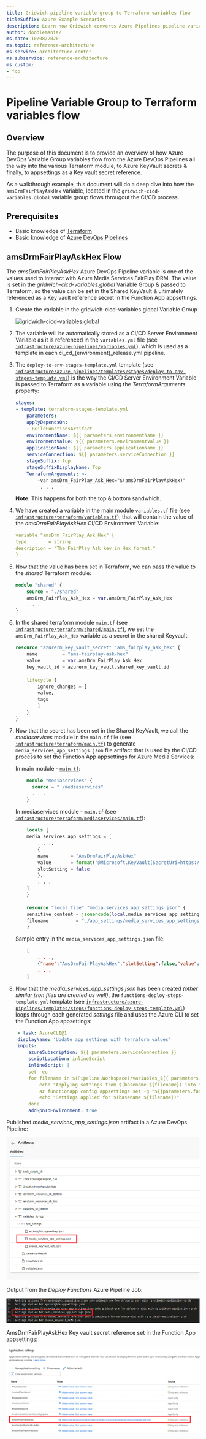 ```yaml
---
title: Gridwich pipeline variable group to Terraform variables flow
titleSuffix: Azure Example Scenarios
description: Learn how Gridwich converts Azure Pipelines pipeline variable group variables to Terraform variables.
author: doodlemania2
ms.date: 10/08/2020
ms.topic: reference-architecture
ms.service: architecture-center
ms.subservice: reference-architecture
ms.custom:
- fcp
---
```


# Pipeline Variable Group to Terraform variables flow

## Overview

The purpose of this document is to provide an overview of how Azure DevOps Variable Group variables flow from the Azure DevOps Pipelines all the way into the various Terraform module, to Azure KeyVault secrets & finally, to appsettings as a Key vault secret reference.

As a walkthrough example, this document will do a deep dive into how the `amsDrmFairPlayAskHex` variable, located in the `gridwich-cicd-variables.global` variable group flows througout the CI/CD process.

## Prerequisites

- Basic knowledge of [Terraform](/azure/developer/terraform/overview)
- Basic knowledge of [Azure DevOps Pipelines](/services/devops/)

## amsDrmFairPlayAskHex Flow

The *amsDrmFairPlayAskHex* Azure DevOps Pipeline variable is one of the values used to interact with Azure Media Services FairPlay DRM.  The value is set in the *gridwich-cicd-variables.global* Variable Group & passed to Terraform, so the value can be set in the Shared KeyVault & ultimately referenced as a Key vault reference secret in the Function App appsettings.

1. Create the variable in the gridwich-cicd-variables.global Variable Group

    ![gridwich-cicd-variables.global](./img/Walkthrough_Pipeline_Variable_Group_Variable_To_Terraform_Flow_001.png)

1. The variable will be automatically stored as a CI/CD Server Environment Variable as it is referenced in the `variables.yml` file (see [`infrastructure/azure-pipelines/variables.yml`](https://github.com/mspnp/gridwich/infrastructure/azure-pipelines/variables.yml)), which is used as a template in each ci_cd_{environment}_release.yml pipeline.

1. The `deploy-to-env-stages-template.yml` template (see [`infrastructure/azure-pipelines/templates/stages/deploy-to-env-stages-template.yml`](https://github.com/mspnp/gridwich/infrastructure/azure-pipelines/templates/stages/deploy-to-env-stages-template.yml)) is the way the CI/CD Server Environment Variable is passed to Terraform as a variable using the *TerraformArguments* property:

    ```yaml
    stages:
    - template: terraform-stages-template.yml
        parameters:
        applyDependsOn:
        - BuildFunctionsArtifact
        environmentName: ${{ parameters.environmentName }}
        environmentValue: ${{ parameters.environmentValue }}
        applicationName: ${{ parameters.applicationName }}
        serviceConnection: ${{ parameters.serviceConnection }}
        stageSuffix: top
        stageSuffixDisplayName: Top
        TerraformArguments: >-
            -var amsDrm_FairPlay_Ask_Hex="$(amsDrmFairPlayAskHex)"
             . . .
    ```

    **Note:** This happens for both the top & bottom sandwhich.

1. We have created a variable in the main module `variables.tf` file (see [`infrastructure/terraform/variables.tf`](https://github.com/mspnp/gridwich/infrastructure/terraform/variables.tf)), that will contain the value of the *amsDrmFairPlayAskHex* CI/CD Environment Variable:

    ```yaml
    variable "amsDrm_FairPlay_Ask_Hex" {
    type        = string
    description = "The FairPlay Ask key in Hex format."
    }
    ```

1. Now that the value has been set in Terraform, we can pass the value to the *shared* Terraform module:

    ```terraform
    module "shared" {
        source = "./shared"
        amsDrm_FairPlay_Ask_Hex = var.amsDrm_FairPlay_Ask_Hex
        . . .
    }
    ```

1. In the shared terraform module `main.tf` (see [`infrastructure/terraform/shared/main.tf`](https://github.com/mspnp/gridwich/infrastructure/terraform/shared/main.tf)), we set the `amsDrm_FairPlay_Ask_Hex` variable as a secret in the shared Keyvault:

    ```terraform
    resource "azurerm_key_vault_secret" "ams_fairplay_ask_hex" {
        name         = "ams-fairplay-ask-hex"
        value        = var.amsDrm_FairPlay_Ask_Hex
        key_vault_id = azurerm_key_vault.shared_key_vault.id

        lifecycle {
            ignore_changes = [
            value,
            tags
            ]
        }
    }
    ```

1. Now that the secret has been set in the Shared KeyVault, we call the *mediaservices* module in the `main.tf` file (see [`infrastructure/terraform/main.tf`](https://github.com/mspnp/gridwich/infrastructure/terraform/main.tf)) to generate `media_services_app_settings.json` file artifact that is used by the CI/CD process to set the Function App appsettings for Azure Media Services:

    In main module - [`main.tf`](/infrastructure/terraform/main.tf):

    ```terraform
        module "mediaservices" {
          source = "./mediaservices"
          . . .
        }
    ```

    In mediaservices module - `main.tf` (see [`infrastructure/terraform/mediaservices/main.tf`](https://github.com/mspnp/gridwich/infrastructure/terraform/mediaservices/main.tf)):

    ```terraform
        locals {
        media_services_app_settings = [
            . . .,
            {
            name        = "AmsDrmFairPlayAskHex"
            value       = format("@Microsoft.KeyVault(SecretUri=https://%s.vault.azure.net/secrets/%s/)", var.key_vault_name, "ams-fairplay-ask-hex")
            slotSetting = false
            },
            . . .
        ]
        }

        resource "local_file" "media_services_app_settings_json" {
        sensitive_content = jsonencode(local.media_services_app_settings)
        filename          = "./app_settings/media_services_app_settings.json"
        }
    ```

    Sample entry in the `media_services_app_settings.json` file:

    ```json
        [
            . . .,
            {"name":"AmsDrmFairPlayAskHex","slotSetting":false,"value":"@Microsoft.KeyVault(SecretUri=https://gridwich-kv-sb.vault.azure.net/secrets/ams-fairplay-ask-hex/)"},
            . . .
        ]
    ```

1. Now that the *media_services_app_settings.json* has been created *(other similar json files are created as well)*, the `functions-deploy-steps-template.yml` template (see [`infrastructure/azure-pipelines/templates/steps/functions-deploy-steps-template.yml`](https://github.com/mspnp/gridwich/infrastructure/azure-pipelines/templates/steps/functions-deploy-steps-template.yml)) loops through each generated *settings* file and uses the Azure CLI to set the Function App appsettings:

```yaml
    - task: AzureCLI@1
    displayName: 'Update app settings with terraform values'
    inputs:
        azureSubscription: ${{ parameters.serviceConnection }}
        scriptLocation: inlineScript
        inlineScript: |
        set -eu
        for filename in $(Pipeline.Workspace)/variables_${{ parameters.environment }}_top/app_settings/*.json ; do
            echo "Applying settings from $(basename ${filename}) into ${{parameters.functionAppName}}/source-slot with rg ${{parameters.functionAppResourceGroup}}"
            az functionapp config appsettings set -g "${{parameters.functionAppResourceGroup}}" -s "source-slot" -n "${{parameters.functionAppName}}" --settings @"$(echo ${filename})" > /dev/null
            echo "Settings applied for $(basename ${filename})"
        done
        addSpnToEnvironment: true
```

Published *media_services_app_settings.json* artifact in a Azure DevOps Pipeline:

![media_services_app_settings.json](media/Walkthrough_Pipeline_Variable_Group_Variable_To_Terraform_Flow_002.png)

Output from the *Deploy Functions* Azure Pipeline Job:

![Deploy Functions Job](media/Walkthrough_Pipeline_Variable_Group_Variable_To_Terraform_Flow_003.png)

AmsDrmFairPlayAskHex Key vault secret reference set in the Function App appsettings:

![AppSettings](media/Walkthrough_Pipeline_Variable_Group_Variable_To_Terraform_Flow_004.png)
